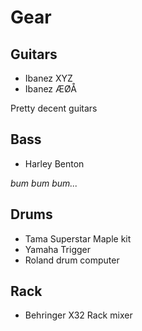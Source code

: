 # Gear

## Guitars

- Ibanez XYZ
- Ibanez ÆØÅ

Pretty decent guitars

## Bass

- Harley Benton

_bum bum bum..._

## Drums

- Tama Superstar Maple kit
- Yamaha Trigger
- Roland drum computer

## Rack

- Behringer X32 Rack mixer
